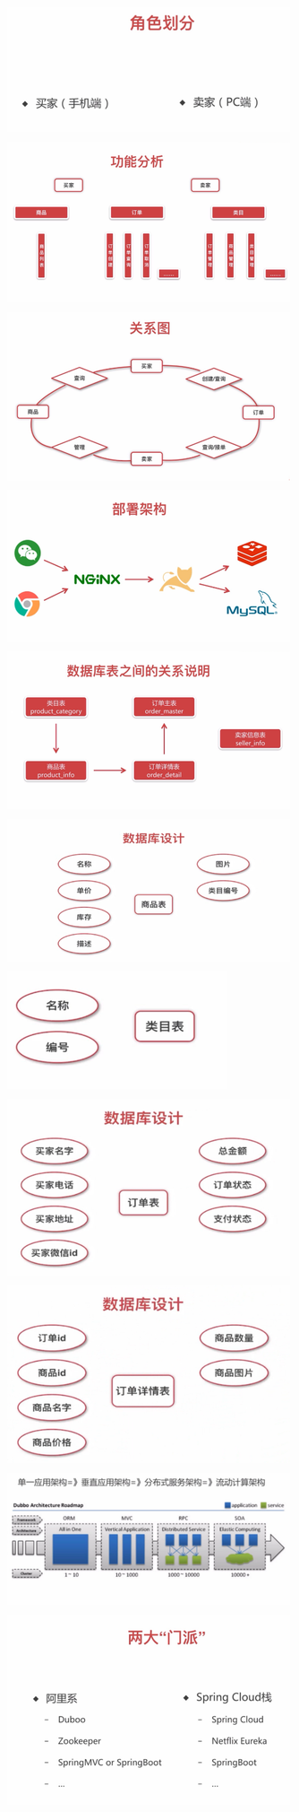 ![](images/TIM截图20190728102925.png)

![](images/TIM截图20190728103036.png)

![](images/TIM截图20190728103126.png)

![](images/TIM截图20190728103254.png)

![](images/TIM截图20190728103801.png)

![](images/TIM截图20190728104007.png)

![](images/TIM截图20190728111415.png)

![](images/TIM截图20190728111453.png)

![](images/TIM截图20190728120710.png)

![系统按规模演进](images/TIM截图20190728103354.png)

![](images/TIM截图20190728103600.png)